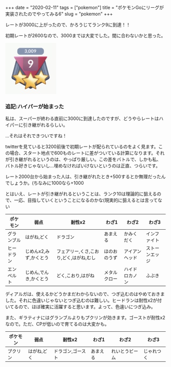 +++
date = "2020-02-11"
tags = ["pokemon"]
title = "ポケモンGoにリーグが実装されたのでやってみる6"
slug = "pokemon"
+++

レートが3000に上がったので、かろうじてランク9に到達！！

初期レートが2600なので、3000までは大変でした。間に合わないかと思った。

![](https://github.com/syui/mstdn.page/raw/master/img/mastodon/media_attachments/files/000/000/115/original/c63b32fda1d5829a.jpg)

### 追記:ハイパーが始まった

私は、スーパーが終わる直前に3000に到達したのですが、どうやらレートはハイパーに引き継がれるらしい。

...それはそれできついですね！

twitterを見ていると3200前後で初期レートが配られているのをよく見ます。この場合、スタート地点で600ものレートに差がついている計算になります。それが引き継がれるというのは、やっぱり厳しい。この差をバトルで、しかも私、バトル好きじゃないし...埋めなければいけないというのは正直、つらいです。

レート2000台から始まった人は、引き継がれたとき+500するとか無理だったんでしょうか。(ちなみに1000なら+1000

とはいえ、レートが引き継がれるということは、ランク10は理論的に狙えるので、一応、目指していくということになるのかな(現実的に狙えるとは言ってない

|ポケモン|弱点|耐性x2|わざ1|わざ2|わざ3|
|---|---|---|---|---|---|
|グランブル|はがね,どく|ドラゴン|あまえる|かみくだく|インファイト|
|ヒードラン|じめんx2,みず,かくとう|フェアリー,くさ,こおり,どく,はがね,むし|ほのおのうず|アイアンヘッド|ストーンエッジ|
|エンペルト|じめん,でんき,かくとう|どく,こおり,はがね|メタルクロー|ハイドロカノン|ふぶき|

ディアルガは、使えるかどうかまだわからないので、つぎ込むのはやめておきました。それに色違いじゃないとつぎ込むのは難しい。ヒードランは耐性x2が付いてるので、ほぼ確実に活躍すると思います。よって、色違いにつぎ込み。

また、ギラティナにはグランブルよりもプクリンが効きます。ゴーストが耐性x2なので。ただ、CPが低いので育てるのは大変かも。

|ポケモン|弱点|耐性x2|わざ1|わざ2|わざ3|
|---|---|---|---|---|---|
|プクリン|はがね,どく|ドラゴン,ゴースト|あまえる|れいとうビーム|じゃれつく|
